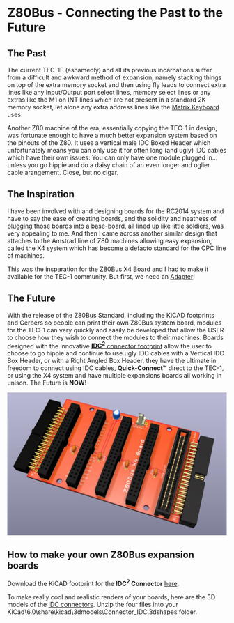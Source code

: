 # Z80Bus - Connecting the Past to the Future
## The Past
The current TEC-1F (ashamedly) and all its previous incarnations suffer from a difficult and awkward method of expansion, namely stacking things on top of the extra memory socket and then using fly leads to connect extra lines like any Input/Output port select lines, memory select lines or any extras like the M1 on INT lines which are not present in a standard 2K memory socket, let alone any extra address lines like the [Matrix Keyboard](https://github.com/Gonzo-XIII/TEC-1_Hardware/tree/master/Matrix_Keyboard) uses.

Another Z80 machine of the era, essentially copying the TEC-1 in design, was fortunate enough to have a much better expansion system based on the pinouts of the Z80. It uses a vertical male IDC Boxed Header which unfortunately means you can only use it for often long (and ugly) IDC cables which have their own issues: You can only have one module plugged in... unless you go hippie and do a daisy chain of an even longer and uglier cable arangement. Close, but no cigar.

## The Inspiration
I have been involved with and designing boards for the RC2014 system and have to say the ease of creating boards, and the solidity and neatness of plugging those boards into a base-board, all lined up like little soldiers, was very appealing to me. And then I came across another similar design that attaches to the Amstrad line of Z80 machines allowing easy expansion, called the X4 system which has become a defacto standard for the CPC line of machines.

This was the insparation for the [Z80Bus X4 Board](/Z80Bus/X4_Board) and I had to make it available for the TEC-1 community. But first, we need an [Adapter](/Z80Bus/TEC-1_Adapter)!

## The Future
With the release of the Z80Bus Standard, including the KiCAD footprints and Gerbers so people can print their own Z80Bus system board, modules for the TEC-1 can very quickly and easily be developed that allow the USER to choose how they wish to connect the modules to their machines. Boards designed with the innovative [<b>IDC<sup>2</sup></b> connector footprint](Z80Bus-Header_V+H_Plug.kicad_mod) allow the user to choose to go hippie and continue to use ugly IDC cables with a Vertical IDC Box Header, or with a Right Angled Box Header, they have the ultimate in freedom to connect using IDC cables, <b>Quick-Connect™</b> direct to the TEC-1, or using the X4 system and have multiple expansions boards all working in unison. The Future is <b>NOW!</b>

![Z80Bus X4 Board](Z80Bus_X4_Board_Render.jpg)

## How to make your own Z80Bus expansion boards
Download the KiCAD footprint for the <b>IDC<sup>2</sup> Connector</b> [here](Z80Bus-Header_V+H_Plug.kicad_mod).

To make really cool and realistic renders of your boards, here are the 3D models of the [IDC connectors](IDC-Headers+Sockets_Vertical+RightAngled.zip). 
Unzip the four files into your KiCad\6.0\share\kicad\3dmodels\Connector_IDC.3dshapes folder.

